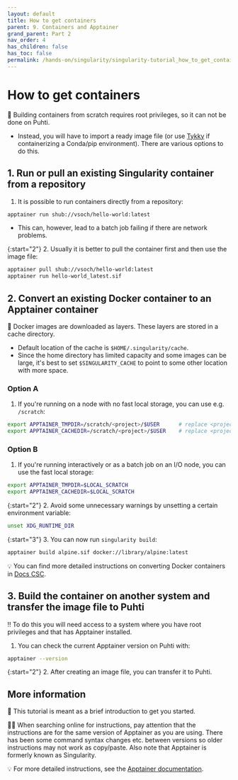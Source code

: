 ```yaml
---
layout: default
title: How to get containers
parent: 9. Containers and Apptainer
grand_parent: Part 2
nav_order: 4
has_children: false
has_toc: false
permalink: /hands-on/singularity/singularity-tutorial_how_to_get_containers.html
---
```


# How to get containers

💬 Building containers from scratch requires root privileges, so it can not be done on Puhti.

- Instead, you will have to import a ready image file (or use [Tykky](https://docs.csc.fi/computing/containers/tykky/) if containerizing a Conda/pip environment). There are various options to do this.

## 1. Run or pull an existing Singularity container from a repository

1. It is possible to run containers directly from a repository:

```bash
apptainer run shub://vsoch/hello-world:latest
```

- This can, however, lead to a batch job failing if there are network problems.

{:start="2"}
2. Usually it is better to pull the container first and then use the image file:

```bash
apptainer pull shub://vsoch/hello-world:latest
apptainer run hello-world_latest.sif
```

## 2. Convert an existing Docker container to an Apptainer container

💬 Docker images are downloaded as layers. These layers are stored in a cache directory.

- Default location of the cache is `$HOME/.singularity/cache`.
- Since the home directory has limited capacity and some images can be large, it's best to set `$SINGULARITY_CACHE` to point to some other location with more space.

### Option A

1. If you're running on a node with no fast local storage, you can use e.g. `/scratch`:

```bash
export APPTAINER_TMPDIR=/scratch/<project>/$USER      # replace <project> with your CSC project, e.g. project_2001234
export APPTAINER_CACHEDIR=/scratch/<project>/$USER    # replace <project> with your CSC project, e.g. project_2001234
```

### Option B

1. If you're running interactively or as a batch job on an I/O node, you can use the fast local storage:

```bash
export APPTAINER_TMPDIR=$LOCAL_SCRATCH
export APPTAINER_CACHEDIR=$LOCAL_SCRATCH
```

{:start="2"}
2. Avoid some unnecessary warnings by unsetting a certain environment variable:

```bash
unset XDG_RUNTIME_DIR
```

{:start="3"}
3. You can now run `singularity build`:

```bash
apptainer build alpine.sif docker://library/alpine:latest
```

💡 You can find more detailed instructions on converting Docker containers in [Docs CSC](https://docs.csc.fi/computing/containers/creating/#converting-a-docker-container).

## 3. Build the container on another system and transfer the image file to Puhti

‼️ To do this you will need access to a system where you have root privileges and that has Apptainer installed.

1. You can check the current Apptainer version on Puhti with:

```bash
apptainer --version
```

{:start="2"}
2. After creating an image file, you can transfer it to Puhti.

## More information

💬 This tutorial is meant as a brief introduction to get you started.

☝🏻 When searching online for instructions, pay attention that the instructions are for the same version of Apptainer as you are using. There has been some command syntax changes etc. between versions so older instructions may not work as copy/paste. Also note that Apptainer is formerly known as Singularity.

💡 For more detailed instructions, see the [Apptainer documentation](https://apptainer.org/docs/user/latest/).
